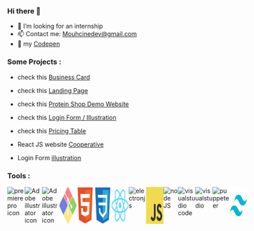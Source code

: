 ﻿### Hi there 👋

* 🤔 I’m looking for an internship
* 📫 Contact me: Mouhcinedev@gmail.com
* :art: my [Codepen](https://codepen.io/MohcineDev)

### Some Projects :  
- check this [Business Card](https://mohcinedev.github.io/Business-Card/)   
- check this [Landing Page](https://landing-dev.netlify.app/)   
- check this [Protein Shop Demo Website](https://protein-dev.netlify.app/)     
- check this [Login Form / Illustration](https://codepen.io/MohcineDev/full/oNXPmwx)     
- check this [Pricing Table](https://codepen.io/MohcineDev/full/QWKJLyd)     

- React JS website [Cooperative](https://cooperative-dev.netlify.app/)       
- Login Form [illustration](https://codepen.io/MohcineDev/full/oNXPmwx)        


<!--
**MohcineDev/MohcineDev** is a ✨ _special_ ✨ repository because its `README.md` (this file) appears on your GitHub profile.

Here are some ideas to get you started:

- 🔭 I’m currently working on ...
- 🌱 I’m currently learning ...
- 👯 I’m looking to collaborate on ...
- 🤔 I’m looking for help with ...
- 💬 Ask me about ...
- 📫 How to reach me: ...
- 😄 Pronouns: ...
- ⚡ Fun fact: ...
-document.querySelector('#id-ce38e65cc5db0555cf9b073b6f428bea').src
-->
### Tools : 
    
<div style="display:flex; justify-content:space-between; width:100%">
<img width=40px src="https://www.adobe.com/content/dam/cc/icons/premiere.svg" alt="premiere pro icon"/>
 <img width=40px src="https://www.adobe.com/content/dam/shared/images/product-icons/svg/illustrator.svg" alt="Adobe illustrator icon"/>
 <img width=40px src="https://www.adobe.com/content/dam/cc/us/en/creativecloud/max2020/mnemonics/photoshop.svg" alt="Adobe illustrator icon"/>
 <img width=40px src="bash.svg" alt="git bash">
 <img width=40px src="html.svg" alt="html">
 <img width=40px src="css.svg" alt="css">
 <img width=40px src="react.svg" alt="React JS">
 <img width=40px src="https://github.githubassets.com/images/icons/emoji/electron.png" alt="electronjs">
 <img width=40px src="https://raw.githubusercontent.com/github/explore/80688e429a7d4ef2fca1e82350fe8e3517d3494d/topics/javascript/javascript.png" alt="JS">
 <img width=40px src="https://nodejs.org/static/images/logo-light.svg" alt="node JS">
 <img width=40px src="https://visualstudio.microsoft.com/wp-content/uploads/2019/09/vs-code-responsive-01-1.png" alt="visualstudio code">
 <img width=40px src="https://visualstudio.microsoft.com/wp-content/uploads/2019/06/BrandVisualStudioWin2019-3.svg" alt="visualstudio">
 <img width=40px src="https://user-images.githubusercontent.com/10379601/29446482-04f7036a-841f-11e7-9872-91d1fc2ea683.png" alt="puppeteer">  
 <img width=40px src="tailwindcss.svg" alt="tailwindcss">  
 </div> 
